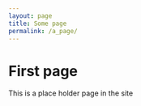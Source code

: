 ```yaml
---
layout: page
title: Some page
permalink: /a_page/
---
```


# First page

This is a place holder page in the site
